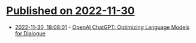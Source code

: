# [Published on 2022-11-30](index.md)

* [2022-11-30, 18:08:01](https://news.ycombinator.com/item?id=33804874) - [OpenAI ChatGPT: Optimizing Language Models for Dialogue](https://openai.com/blog/chatgpt/)

